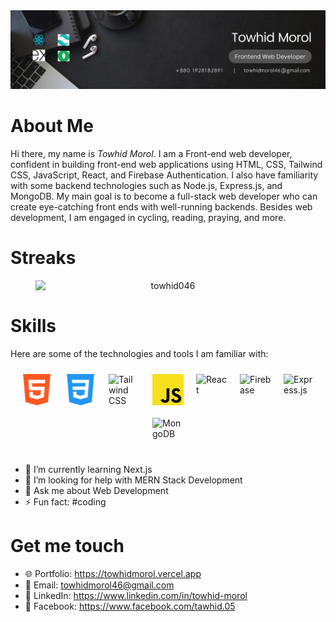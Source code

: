 <img src='./images/banner.png' alt="Banner" />

<h1>About Me</h1>
<p> 
    Hi there, my name is <em>Towhid Morol</em>. I am a Front-end web developer, confident in building front-end web applications using HTML, CSS, Tailwind CSS, JavaScript, React, and Firebase Authentication. I also have familiarity with some backend technologies such as Node.js, Express.js, and MongoDB. My main goal is to become a full-stack web developer who can create eye-catching front ends with well-running backends. Besides web development, I am engaged in cycling, reading, praying, and more.
</p>

<h1>Streaks</h1>
<figure style="text-align: center;">
 <img src="https://github-readme-streak-stats.herokuapp.com/?user=towhid046&&theme=tokyonight" alt="towhid046"
     style="display: block; margin: 0 auto;"
     />
</figure>

<h1>Skills</h1>
<p>Here are some of the technologies and tools I am familiar with:</p>
<p style="display: flex; flex-wrap: wrap; justify-content: center;">
    <img src="./images//skill-images/html.png" alt="HTML" style="width: 50px; height: 50px; margin: 10px;">
    <img src="./images//skill-images/css.png" alt="CSS" style="width: 50px; height: 50px; margin: 10px;">
    <img src="./images//skill-images/tailwind.png" alt="Tailwind CSS" style="width: 50px; height: 50px; margin: 10px;">
    <img src="./images/skill-images/js.png" alt="JavaScript" style="width: 50px; height: 50px; margin: 10px;">
    <img src="./images/skill-images/react.png" alt="React" style="width: 50px; height: 50px; margin: 10px;">
    <img src="./images/skill-images/firebase.png" alt="Firebase" style="width: 50px; height: 50px; margin: 10px;">
    <img src="./images/skill-images/express.png" alt="Express.js" style="width: 50px; height: 50px; margin: 10px;">
    <img src="./images/skill-images/mongodb.png" alt="MongoDB" style="width: 50px; height: 50px; margin: 10px;">
</p>


- 🌱 I’m currently learning Next.js
- 🤔 I’m looking for help with MERN Stack Development
- 💬 Ask me about Web Development
- ⚡ Fun fact: #coding

<h1>Get me touch</h1>
<ul>
    <li>
        🌐 Portfolio: 
        <a target='_blank' href="https://towhidmorol.vercel.app">https://towhidmorol.vercel.app</a>
    </li>
    <li>
        📧 Email: 
        <a href="mailto:towhidmorol46@gmail.com">towhidmorol46@gmail.com</a>
    </li>
    <li>
        🔗 LinkedIn: 
        <a target='_blank' href="https://www.linkedin.com/in/towhid-morol">https://www.linkedin.com/in/towhid-morol</a>
    </li>
    <li>
        📘 Facebook: 
        <a target='_blank' href="https://www.facebook.com/tawhid.05">https://www.facebook.com/tawhid.05</a>
    </li>
</ul>


